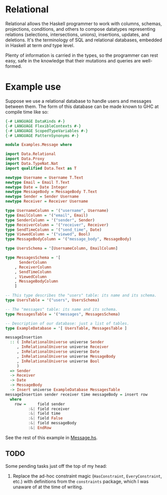 Relational
==========

Relational allows the Haskell programmer to work with columns, schemas,
projections, conditions, and others to compose datatypes representing relations
(selections, intersections, unions), insertions, updates, and deletions.
It's the terminology of SQL and relational databases, embedded in Haskell at
term *and* type level.

Plenty of information is carried in the types, so the programmer can rest easy,
safe in the knowledge that their mutations and queries are well-formed.

Example use
===========

Suppose we use a relational database to handle users and messages between them.
The form of this database can be made known to GHC at compile time like so:

```Haskell
{-# LANGUAGE DataKinds #-}
{-# LANGUAGE FlexibleContexts #-}
{-# LANGUAGE ScopedTypeVariables #-}
{-# LANGUAGE PatternSynonyms #-}

module Examples.Message where

import Data.Relational
import Data.Proxy
import Data.TypeNat.Nat
import qualified Data.Text as T

newtype Username = Username T.Text
newtype Email = Email T.Text
newtype Date = Date Integer
newtype MessageBody = MessageBody T.Text
newtype Sender = Sender Username
newtype Receiver = Receiver Username

type UsernameColumn = '("username", Username)
type EmailColumn = '("email", Email)
type SenderColumn = '("sender", Sender)
type ReceiverColumn = '("receiver", Receiver)
type SendTimeColumn = '("send_time", Date)
type ViewedColumn = '("viewed", Bool)
type MessageBodyColumn = '("message_body", MessageBody)

type UsersSchema = '[UsernameColumn, EmailColumn]

type MessagesSchema = '[
      SenderColumn
    , ReceiverColumn
    , SendTimeColumn
    , ViewedColumn
    , MessageBodyColumn
    ]

-- This type describes the "users" table: its name and its schema.
type UsersTable = '("users", UsersSchema)

-- The "messages" table: its name and its schema.
type MessagesTable = '("messages", MessagesSchema)

-- Description of our database: just a list of tables.
type ExampleDatabase = '[ UsersTable, MessagesTable ]

messageInsertion
  :: ( InRelationalUniverse universe Sender
     , InRelationalUniverse universe Receiver
     , InRelationalUniverse universe Date
     , InRelationalUniverse universe MessageBody
     , InRelationalUniverse universe Bool
     )
  => Sender
  -> Receiver
  -> Date
  -> MessageBody
  -> Insert universe ExampleDatabase MessagesTable
messageInsertion sender receiver time messageBody = insert row
  where
    row =     field sender
          :&| field receiver
          :&| field time
          :&| field False
          :&| field messageBody
          :&| EndRow
```

See the rest of this example in [Message.hs](Examples/Message.hs).

## TODO

Some pending tasks just off the top of my head:

  1. Replace the ad-hoc constraint magic (`HasConstraint`, `EveryConstraint`, etc.)
     with definitions from the `constraints` package, which I was unaware of
     at the time of writing.
